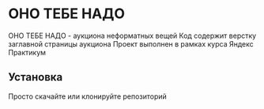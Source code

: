 # ОНО ТЕБЕ НАДО

ОНО ТЕБЕ НАДО - аукциона неформатных вещей
Код содержит верстку заглавной страницы аукциона
Проект выполнен в рамках курса Яндекс Практикум

## Установка
Просто скачайте или клонируйте репозиторий

```git clone git@github.com:lazanor/ono-tebe-nado.git
